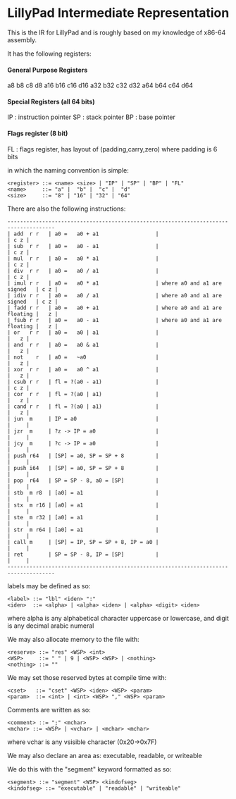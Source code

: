 # LillyPad Intermediate Representation

This is the IR for LillyPad and is roughly based
on my knowledge of x86-64 assembly.

It has the following registers:

#### General Purpose Registers
a8  b8  c8  d8
a16 b16 c16 d16
a32 b32 c32 d32
a64 b64 c64 d64
#### Special Registers (all 64 bits)
IP : instruction pointer
SP : stack pointer
BP : base pointer
#### Flags register (8 bit)
FL : flags register, has layout of (padding,carry,zero) where padding is 6 bits

in which the naming convention is simple:

```bnf
<register> ::= <name> <size> | "IP" | "SP" | "BP" | "FL"
<name>     ::= "a" |  "b" |  "c" |  "d"
<size>     ::= "8" | "16" | "32" | "64"
```

There are also the following instructions:

```
-------------------------------------------------------------------------------------
| add  r r   | a0 =   a0 + a1                  |                              | c z |
| sub  r r   | a0 =   a0 - a1                  |                              | c z |
| mul  r r   | a0 =   a0 * a1                  |                              | c z |
| div  r r   | a0 =   a0 / a1                  |                              | c z |
| imul r r   | a0 =   a0 * a1                  | where a0 and a1 are signed   | c z |
| idiv r r   | a0 =   a0 / a1                  | where a0 and a1 are signed   | c z |
| fadd r r   | a0 =   a0 + a1                  | where a0 and a1 are floating |   z |
| fsub r r   | a0 =   a0 - a1                  | where a0 and a1 are floating |   z |
| or   r r   | a0 =   a0 | a1                  |                              |   z |
| and  r r   | a0 =   a0 & a1                  |                              |   z |
| not    r   | a0 =   ~a0                      |                              |   z |
| xor  r r   | a0 =   a0 ^ a1                  |                              |   z |
| csub r r   | fl = ?(a0 - a1)                 |                              | c z |
| cor  r r   | fl = ?(a0 | a1)                 |                              |   z |
| cand r r   | fl = ?(a0 | a1)                 |                              |   z |
| jun  m     | IP = a0                         |                              |     |
| jzr  m     | ?z -> IP = a0                   |                              |     |
| jcy  m     | ?c -> IP = a0                   |                              |     |
| push r64   | [SP] = a0, SP = SP + 8          |                              |     |
| push i64   | [SP] = a0, SP = SP + 8          |                              |     |
| pop  r64   | SP = SP - 8, a0 = [SP]          |                              |     |
| stb  m r8  | [a0] = a1                       |                              |     |
| stx  m r16 | [a0] = a1                       |                              |     |
| ste  m r32 | [a0] = a1                       |                              |     |
| str  m r64 | [a0] = a1                       |                              |     |
| call m     | [SP] = IP, SP = SP + 8, IP = a0 |                              |     |
| ret        | SP = SP - 8, IP = [SP]          |                              |     |
-------------------------------------------------------------------------------------
```

labels may be defined as so:

```
<label> ::= "lbl" <iden> ":"
<iden>  ::= <alpha> | <alpha> <iden> | <alpha> <digit> <iden>
```

where alpha is any alphabetical character uppercase or lowercase, and digit is
any decimal arabic numeral

We may also allocate memory to the file with:

```
<reserve> ::= "res" <WSP> <int>
<WSP>     ::= " " | 9 | <WSP> <WSP> | <nothing>
<nothing> ::= ""
```

We may set those reserved bytes at compile time with:

```
<cset>   ::= "cset" <WSP> <iden> <WSP> <param>
<param>  ::= <int> | <int> <WSP> "," <WSP> <param>
```

Comments are written as so:

```
<comment> ::= ";" <mchar>
<mchar> ::= <WSP> | <vchar> | <mchar> <mchar>
```

where vchar is any vsisible character (0x20->0x7F)

We may also declare an area as: executable, readable, or writeable

We do this with the "segment" keyword formatted as so:

```
<segment> ::= "segment" <WSP> <kindofseg>
<kindofseg> ::= "executable" | "readable" | "writeable"
```